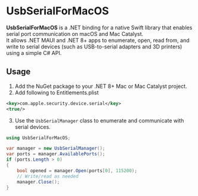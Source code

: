 # UsbSerialForMacOS

**UsbSerialForMacOS** is a .NET binding for a native Swift library that enables serial port communication on macOS and Mac Catalyst.  
It allows .NET MAUI and .NET 8+ apps to enumerate, open, read from, and write to serial devices (such as USB-to-serial adapters and 3D printers) using a simple C# API.

## Usage

1. Add the NuGet package to your .NET 8+ Mac or Mac Catalyst project.
2. Add following to Entitlements.plist

```xml
<key>com.apple.security.device.serial</key>
<true/>
```
3. Use the `UsbSerialManager` class to enumerate and communicate with serial devices.


```csharp
using UsbSerialForMacOS;

var manager = new UsbSerialManager();
var ports = manager.AvailablePorts();
if (ports.Length > 0)
{
    bool opened = manager.Open(ports[0], 115200);
    // Write/read as needed
    manager.Close();
}